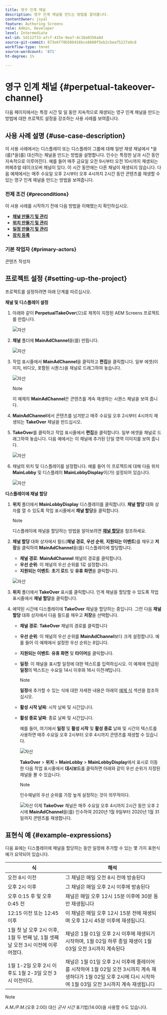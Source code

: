 ```yaml
---
title: 영구 인계 채널
description: 영구 인계 채널을 만드는 방법을 알아봅니다.
contentOwner: jsyal
feature: Authoring Screens
role: Admin, Developer
level: Intermediate
exl-id: 5d112f33-a7cf-415e-9ea7-dc18a0356a8d
source-git-commit: 873e6ff8b506416bce8660f5eb2cbea75227a9c8
workflow-type: tm+mt
source-wordcount: '871'
ht-degree: 1%

---
```


# 영구 인계 채널 {#perpetual-takeover-channel}

다음 페이지에서는 특정 시간 및 일 동안 지속적으로 재생되는 영구 인계 채널을 만드는 방법에 대한 프로젝트 설정을 강조하는 사용 사례를 보여줍니다.

## 사용 사례 설명 {#use-case-description}

이 사용 사례에서는 디스플레이 또는 디스플레이 그룹에 대해 일반 재생 채널에서 *을(를)*을(를) 대신하는 채널을 만드는 방법을 설명합니다. 인수는 특정한 날과 시간 동안 지속적으로 이루어진다.
예를 들어 매주 금요일 오전 9시부터 오전 10시까지 재생되는 퍼페추얼 테이크오버 채널이 있다. 이 시간 동안에는 다른 채널이 재생되지 않습니다. 다음 예제에서는 매주 수요일 오후 2시부터 오후 4시까지 2시간 동안 콘텐츠를 재생할 수 있는 영구 인계 채널을 만드는 방법을 보여줍니다.

### 전제 조건 {#preconditions}

이 사용 사례를 시작하기 전에 다음 방법을 이해했는지 확인하십시오.

* **[채널 만들기 및 관리](managing-channels.md)**
* **[위치 만들기 및 관리](managing-locations.md)**
* **[일정 만들기 및 관리](managing-schedules.md)**
* **[장치 등록](device-registration.md)**

### 기본 작업자 {#primary-actors}

콘텐츠 작성자

## 프로젝트 설정 {#setting-up-the-project}

프로젝트를 설정하려면 아래 단계를 따르십시오.

**채널 및 디스플레이 설정**

1. 아래와 같이 **PerpetualTakeOver**(으)로 제목이 지정된 AEM Screens 프로젝트를 만듭니다.

   ![자산](assets/p_usecase1.png)

1. **채널** 폴더에 **MainAdChannel**&#x200B;을(를) 만듭니다.

   ![자산](assets/p_usecase2.png)

1. 작업 표시줄에서 **MainAdChannel**&#x200B;을 클릭하고 **편집**&#x200B;을 클릭합니다. 일부 에셋(이미지, 비디오, 포함된 시퀀스)을 채널로 드래그하여 놓습니다.

   ![자산](assets/p_usecase3.png)


   >[!NOTE]
   >이 예제의 **MainAdChannel**&#x200B;은 콘텐츠를 계속 재생하는 시퀀스 채널을 보여 줍니다.

1. **MainAdChannel**&#x200B;에서 콘텐츠를 넘겨받고 매주 수요일 오후 2시부터 4시까지 재생되는 **TakeOver** 채널을 만드십시오.

1. **TakeOver**&#x200B;를 클릭하고 작업 표시줄에서 **편집**&#x200B;을 클릭합니다. 일부 에셋을 채널로 드래그하여 놓습니다. 다음 예에서는 이 채널에 추가된 단일 영역 이미지를 보여 줍니다.

   ![자산](assets/p_usecase4.png)

1. 채널의 위치 및 디스플레이를 설정합니다. 예를 들어 이 프로젝트에 대해 다음 위치 **MainLobby** 및 디스플레이 **MainLobbyDisplay**&#x200B;이(가) 설정되어 있습니다.

   ![자산](assets/p_usecase5.png)

**디스플레이에 채널 할당**

1. **위치** 폴더에서 **MainLobbyDisplay** 디스플레이를 클릭합니다. **채널 할당** 대화 상자를 열 수 있도록 작업 표시줄에서 **채널 할당**&#x200B;을 클릭합니다.

   >[!NOTE]
   >디스플레이에 채널을 할당하는 방법을 알아보려면 **[채널 할당](channel-assignment.md)**&#x200B;을 참조하세요.

1. **채널 할당** 대화 상자에서 필드(**채널 경로**, **우선 순위**, **지원되는 이벤트**)를 채우고 **저장**&#x200B;을 클릭하여 **MainAdChannel**&#x200B;을(를) 디스플레이에 할당합니다.

   * **채널 경로**: **MainAdChannel** 채널의 경로를 클릭합니다.
   * **우선 순위**: 이 채널의 우선 순위를 1로 설정합니다.
   * **지원되는 이벤트**: **초기 로드** 및 **유휴 화면**&#x200B;을 클릭합니다.

   ![자산](assets/p_usecase6.png)

1. **위치** 폴더에서 **TakeOver** 표시를 클릭합니다. 인계 채널을 할당할 수 있도록 작업 표시줄에서 **채널 할당**&#x200B;을 클릭합니다.

1. 예약된 시간에 디스플레이에 **TakeOver** 채널을 할당하는 중입니다. 그런 다음 **채널 할당** 대화 상자에서 다음 필드를 채우고 **저장**&#x200B;을 선택합니다.

   * **채널 경로**: **TakeOver** 채널의 경로를 클릭합니다
   * **우선 순위**: 이 채널의 우선 순위를 **MainAdChannel**&#x200B;보다 크게 설정합니다. 예를 들어 이 예제에서 설정한 우선 순위는 8입니다.
   * **지원되는 이벤트**: **유휴 화면** 및 **타이머**&#x200B;를 클릭합니다.
   * **일정**: 이 채널을 표시할 일정에 대한 텍스트를 입력하십시오. 이 예제에 언급된 **일정**&#x200B;의 텍스트는 수요일 14시 이후와 16시 이전&#x200B;*에*&#x200B;입니다.

     >[!NOTE]
     >**일정**&#x200B;에 추가할 수 있는 식에 대한 자세한 내용은 아래의 [예제 식](#example-expressions) 섹션을 참조하십시오.
   * **활성 시작 날짜**: 시작 날짜 및 시간입니다.
   * **활성 종료 날짜**: 종료 날짜 및 시간입니다.

     예를 들어, 여기에서 **일정** 및 **활성 시작** 및 **활성 종료** 날짜 및 시간의 텍스트를 사용하면 매주 수요일 오후 2시부터 오후 4시까지 콘텐츠를 재생할 수 있습니다.


     ![자산](assets/p_usecase7.png)

     **TakeOver** > **위치** > **MainLobby** > **MainLobbyDisplay**&#x200B;에서 표시로 이동한 다음 작업 표시줄에서 **대시보드**&#x200B;를 클릭하면 아래와 같이 우선 순위가 지정된 채널을 볼 수 있습니다.

     >[!NOTE]
     >인수채널의 우선 순위를 가장 높게 설정하는 것이 의무적이다.

     ![자산](assets/p_usecase8.png)
이제 **TakeOver** 채널은 매주 수요일 오후 4시까지 2시간 동안 오후 2시에 **MainAdChannel**&#x200B;을(를) 인수하여 2020년 1월 9일부터 2020년 1월 31일까지 콘텐츠를 재생합니다.

## 표현식 예 {#example-expressions}

다음 표에는 디스플레이에 채널을 할당하는 동안 일정에 추가할 수 있는 몇 가지 표현식 예가 요약되어 있습니다.

| **식** | **해석** |
|---|---|
| 오전 8시 이전 | 그 채널은 매일 오전 8시 전에 방송된다 |
| 오후 2시 이후 | 그 채널은 매일 오후 2시 이후에 방송된다 |
| 오후 0:15 후 및 오후 0:45 전 | 채널은 매일 오후 12시 15분 이후에 30분 동안 재생됩니다 |
| 12:15 이전 또는 12:45 이후 | 이 채널은 매일 오후 12시 15분 전에 재생되며 오후 12시 45분 이후에 재생됩니다. |
| 1월 첫 날 오후 2시 이후, 1월 두 번째 날, 1월 셋째 날 오전 3시 이전에 이루어졌다. | 채널은 1월 01일 오후 2시 이후에 재생되기 시작하며, 1월 02일 하루 종일 재생이 1월 03일 오전 3시까지 계속된다 |
| 1월 1-2일 오후 2시 이후도 1월 2-3일 오전 3시 이전이다. | 채널은 1월 01일 오후 2시 이후에 플레이어를 시작하여 1월 02일 오전 3시까지 계속 재생하다가 1월 02일 오후 2시에 다시 시작하여 1월 03일 오전 3시까지 계속 재생됩니다 |

>[!NOTE]
>
>*A.M./P.M.*(오후 2:00) 대신 _군사 시간_ 표기법(14:00)을 사용할 수도 있습니다.
